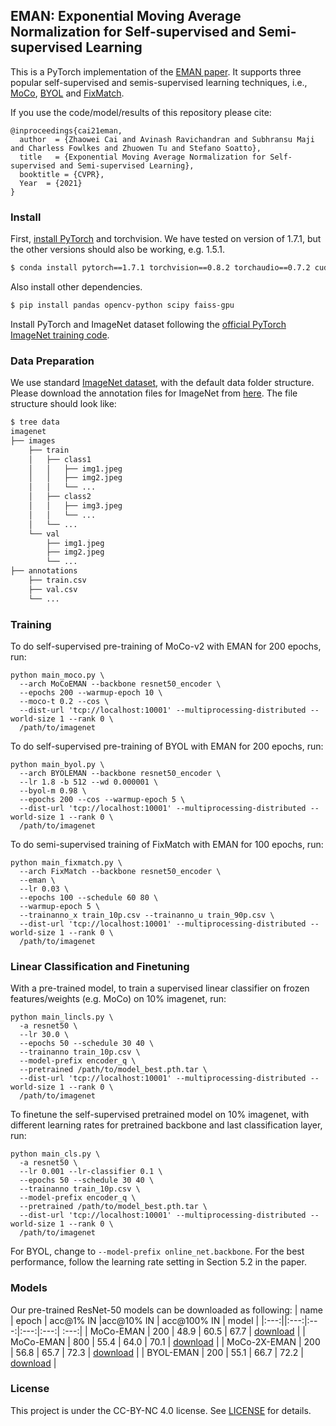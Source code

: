 ## EMAN: Exponential Moving Average Normalization for Self-supervised and Semi-supervised Learning

This is a PyTorch implementation of the [EMAN paper](https://arxiv.org/abs/2101.08482). It supports three popular self-supervised and semis-supervised learning techniques, i.e., [MoCo](https://arxiv.org/abs/1911.05722), [BYOL](https://arxiv.org/abs/2006.07733) and [FixMatch](https://arxiv.org/abs/2001.07685).

If you use the code/model/results of this repository please cite:
```
@inproceedings{cai21eman,
  author  = {Zhaowei Cai and Avinash Ravichandran and Subhransu Maji and Charless Fowlkes and Zhuowen Tu and Stefano Soatto},
  title   = {Exponential Moving Average Normalization for Self-supervised and Semi-supervised Learning},
  booktitle = {CVPR},
  Year  = {2021}
}
```


### Install

First, [install PyTorch](https://pytorch.org/get-started/locally/) and torchvision. We have tested on version of 1.7.1, but the other versions should also be working, e.g. 1.5.1.

```bash
$ conda install pytorch==1.7.1 torchvision==0.8.2 torchaudio==0.7.2 cudatoolkit=10.1 -c pytorch
``` 

Also install other dependencies. 

```bash
$ pip install pandas opencv-python scipy faiss-gpu
``` 

Install PyTorch and ImageNet dataset following the [official PyTorch ImageNet training code](https://github.com/pytorch/examples/tree/master/imagenet).


### Data Preparation

We use standard [ImageNet dataset](http://image-net.org/), with the default data folder structure. Please download the annotation files for ImageNet from [here](www.s3.xxx.html). The file structure should look like:

  ```bash
  $ tree data
  imagenet
  ├── images
      ├── train
      │   ├── class1
      │   │   ├── img1.jpeg
      │   │   ├── img2.jpeg
      │   │   └── ...
      │   ├── class2
      │   │   ├── img3.jpeg
      │   │   └── ...
      │   └── ...
      └── val
          ├── img1.jpeg
          ├── img2.jpeg
          └── ...
  ├── annotations
      ├── train.csv
      ├── val.csv
      └── ...
 
  ```

### Training

To do self-supervised pre-training of MoCo-v2 with EMAN for 200 epochs, run:
```
python main_moco.py \
  --arch MoCoEMAN --backbone resnet50_encoder \
  --epochs 200 --warmup-epoch 10 \
  --moco-t 0.2 --cos \
  --dist-url 'tcp://localhost:10001' --multiprocessing-distributed --world-size 1 --rank 0 \
  /path/to/imagenet
```

To do self-supervised pre-training of BYOL with EMAN for 200 epochs, run:
```
python main_byol.py \
  --arch BYOLEMAN --backbone resnet50_encoder \
  --lr 1.8 -b 512 --wd 0.000001 \
  --byol-m 0.98 \
  --epochs 200 --cos --warmup-epoch 5 \
  --dist-url 'tcp://localhost:10001' --multiprocessing-distributed --world-size 1 --rank 0 \
  /path/to/imagenet
```

To do semi-supervised training of FixMatch with EMAN for 100 epochs, run:
```
python main_fixmatch.py \
  --arch FixMatch --backbone resnet50_encoder \
  --eman \
  --lr 0.03 \
  --epochs 100 --schedule 60 80 \
  --warmup-epoch 5 \
  --trainanno_x train_10p.csv --trainanno_u train_90p.csv \
  --dist-url 'tcp://localhost:10001' --multiprocessing-distributed --world-size 1 --rank 0 \
  /path/to/imagenet
```

### Linear Classification and Finetuning

With a pre-trained model, to train a supervised linear classifier on frozen features/weights (e.g. MoCo) on 10% imagenet, run:
```
python main_lincls.py \
  -a resnet50 \
  --lr 30.0 \
  --epochs 50 --schedule 30 40 \
  --trainanno train_10p.csv \
  --model-prefix encoder_q \
  --pretrained /path/to/model_best.pth.tar \
  --dist-url 'tcp://localhost:10001' --multiprocessing-distributed --world-size 1 --rank 0 \
  /path/to/imagenet
```

To finetune the self-supervised pretrained model on 10% imagenet, with different learning rates for pretrained backbone and last classification layer, run:
```
python main_cls.py \
  -a resnet50 \
  --lr 0.001 --lr-classifier 0.1 \
  --epochs 50 --schedule 30 40 \
  --trainanno train_10p.csv \
  --model-prefix encoder_q \
  --pretrained /path/to/model_best.pth.tar \
  --dist-url 'tcp://localhost:10001' --multiprocessing-distributed --world-size 1 --rank 0 \
  /path/to/imagenet
```

For BYOL, change to ``--model-prefix online_net.backbone``. For the best performance, follow the learning rate setting in Section 5.2 in the paper.


### Models

Our pre-trained ResNet-50 models can be downloaded as following:
| name | epoch | acc@1% IN |acc@10% IN | acc@100% IN | model |
|:---:||:---:|:---:|:---:|:---:| :---:|
| MoCo-EMAN | 200 | 48.9 | 60.5 | 67.7 | [download](https://github.com/xxx.pth) |
| MoCo-EMAN | 800 | 55.4 | 64.0 | 70.1 | [download](https://github.com/xxx.pth) |
| MoCo-2X-EMAN | 200 | 56.8 | 65.7 | 72.3 | [download](https://github.com/xxx.pth) |
| BYOL-EMAN | 200 | 55.1 | 66.7 | 72.2 | [download](https://github.com/xxx.pth) |


### License

This project is under the CC-BY-NC 4.0 license. See [LICENSE](LICENSE) for details.
